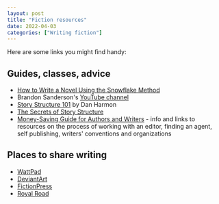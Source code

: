 ```yaml
---
layout: post
title: "Fiction resources"
date: 2022-04-03
categories: ["Writing fiction"]
---
```


Here are some links you might find handy:

## Guides, classes, advice
- [How to Write a Novel Using the Snowflake Method](https://www.advancedfictionwriting.com/articles/snowflake-method/)
- Brandon Sanderson's [YouTube channel](https://www.youtube.com/user/BrandSanderson)
- [Story Structure 101](https://channel101.fandom.com/wiki/Story_Structure_101:_Super_Basic_Shit) by Dan Harmon
- [The Secrets of Story Structure](https://www.helpingwritersbecomeauthors.com/secrets-story-structure-complete-series/)
- [Money-Saving Guide for Authors and Writers](https://couponfollow.com/research/money-saving-guide-authors-writers) - info and links to resources on the process of working with an editor, finding an agent, self publishing, writers' conventions and organizations

## Places to share writing
- [WattPad](https://www.wattpad.com/)
- [DeviantArt](https://www.deviantart.com/)
- [FictionPress](https://www.fictionpress.com/)
- [Royal Road](https://www.royalroad.com/home)

